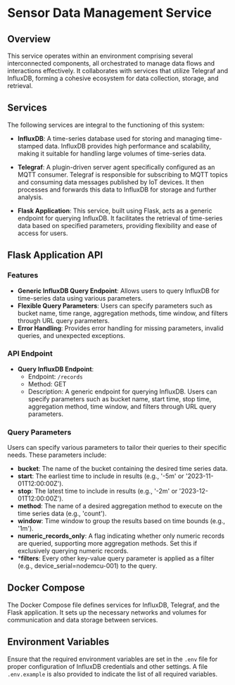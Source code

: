 # Sensor Data Management Service

## Overview

This service operates within an environment comprising several interconnected components, all orchestrated to manage data flows and interactions effectively. It collaborates with services that utilize Telegraf and InfluxDB, forming a cohesive ecosystem for data collection, storage, and retrieval.

## Services

The following services are integral to the functioning of this system:

- **InfluxDB**: A time-series database used for storing and managing time-stamped data. InfluxDB provides high performance and scalability, making it suitable for handling large volumes of time-series data.

- **Telegraf**: A plugin-driven server agent specifically configured as an MQTT consumer. Telegraf is responsible for subscribing to MQTT topics and consuming data messages published by IoT devices. It then processes and forwards this data to InfluxDB for storage and further analysis.

- **Flask Application**: This service, built using Flask, acts as a generic endpoint for querying InfluxDB. It facilitates the retrieval of time-series data based on specified parameters, providing flexibility and ease of access for users.

## Flask Application API

### Features

- **Generic InfluxDB Query Endpoint**: Allows users to query InfluxDB for time-series data using various parameters.
- **Flexible Query Parameters**: Users can specify parameters such as bucket name, time range, aggregation methods, time window, and filters through URL query parameters.
- **Error Handling**: Provides error handling for missing parameters, invalid queries, and unexpected exceptions.

### API Endpoint

- **Query InfluxDB Endpoint**:
  - Endpoint: `/records`
  - Method: GET
  - Description: A generic endpoint for querying InfluxDB. Users can specify parameters such as bucket name, start time, stop time, aggregation method, time window, and filters through URL query parameters.

### Query Parameters

Users can specify various parameters to tailor their queries to their specific needs. These parameters include:

- **bucket**: The name of the bucket containing the desired time series data.
- **start**: The earliest time to include in results (e.g., '-5m' or '2023-11-01T12:00:00Z').
- **stop**: The latest time to include in results (e.g., '-2m' or '2023-12-01T12:00:00Z').
- **method**: The name of a desired aggregation method to execute on the time series data (e.g., 'count').
- **window**: Time window to group the results based on time bounds (e.g., '1m').
- **numeric_records_only**: A flag indicating whether only numeric records are queried, supporting more aggregation methods. Set this if exclusively querying numeric records.
- ***filters**: Every other key-value query parameter is applied as a filter (e.g., device_serial=nodemcu-001) to the query.

## Docker Compose

The Docker Compose file defines services for InfluxDB, Telegraf, and the Flask application. It sets up the necessary networks and volumes for communication and data storage between services.

## Environment Variables

Ensure that the required environment variables are set in the `.env` file for proper configuration of InfluxDB credentials and other settings. A file `.env.example` is also provided to indicate the list of all required variables.
